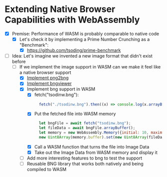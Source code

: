# Extending Native Browser Capabilities with WebAssembly

- [x] Premise: Performance of WASM is probably comparable to native code
  - [x] Let's check it by implementing a Prime Number Crunching as a "Benchmark":
    - [x] https://github.com/tsoding/prime-benchmark
- [ ] Idea: Let's imagine we invented a new image format that didn't exist before
  - [ ] If we implement the image support in WASM can we make it feel like a native browser support
    - [x] [Implement png2bng](./png2bng.c)
    - [x] [Implement bngviewer](./bngviewer.c)
    - [x] Implement bng support in WASM
      - [x] fetch("tsodinw.bng"):
        ```js
          fetch("./tsodinw.bng").then((x) => console.log(x.arrayBuffer()))
        ```
      - [x] Put the fetched file into WASM memory
        ```js
          let bngFile = await fetch("tsodinw.bng");
          let fileData = await bngFile.arrayBuffer();
          let memory = new WebAssembly.Memory({initial: 10, maximum: 10});
          new Uint8Array(memory.buffer).set(new Uint8Array(fileData));
        ```
      - [x] Call a WASM function that turns the file into Image Data
      - [x] Take out the Image Data from WASM memory and display it
    - [ ] Add more interesting features to bng to test the support
    - [ ] Reusable BNG library that works both natively and being compiled to WASM
